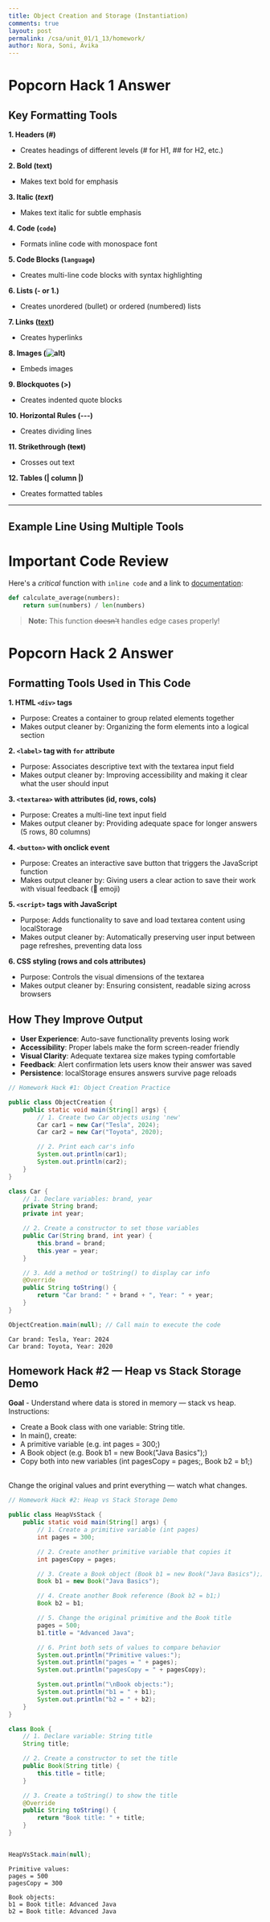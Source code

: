 ```yaml
---
title: Object Creation and Storage (Instantiation)
comments: true
layout: post
permalink: /csa/unit_01/1_13/homework/
author: Nora, Soni, Avika
---
```

# Popcorn Hack 1 Answer

## Key Formatting Tools

**1. Headers (#)**
- Creates headings of different levels (# for H1, ## for H2, etc.)

**2. Bold (**text**)**
- Makes text bold for emphasis

**3. Italic (*text*)**
- Makes text italic for subtle emphasis

**4. Code (`code`)**
- Formats inline code with monospace font

**5. Code Blocks (```language```)**
- Creates multi-line code blocks with syntax highlighting

**6. Lists (- or 1.)**
- Creates unordered (bullet) or ordered (numbered) lists

**7. Links ([text](url))**
- Creates hyperlinks

**8. Images (![alt](url))**
- Embeds images

**9. Blockquotes (>)**
- Creates indented quote blocks

**10. Horizontal Rules (---)**
- Creates dividing lines

**11. Strikethrough (~~text~~)**
- Crosses out text

**12. Tables (| column |)**
- Creates formatted tables

---

## Example Line Using Multiple Tools

# **Important** Code Review

Here's a *critical* function with `inline code` and a link to [documentation](https://example.com):
```python
def calculate_average(numbers):
    return sum(numbers) / len(numbers)
```

> **Note:** This function ~~doesn't~~ handles edge cases properly!

# Popcorn Hack 2 Answer

## Formatting Tools Used in This Code

**1. HTML `<div>` tags**
- Purpose: Creates a container to group related elements together
- Makes output cleaner by: Organizing the form elements into a logical section

**2. `<label>` tag with `for` attribute**
- Purpose: Associates descriptive text with the textarea input field
- Makes output cleaner by: Improving accessibility and making it clear what the user should input

**3. `<textarea>` with attributes (id, rows, cols)**
- Purpose: Creates a multi-line text input field
- Makes output cleaner by: Providing adequate space for longer answers (5 rows, 80 columns)

**4. `<button>` with onclick event**
- Purpose: Creates an interactive save button that triggers the JavaScript function
- Makes output cleaner by: Giving users a clear action to save their work with visual feedback (💾 emoji)

**5. `<script>` tags with JavaScript**
- Purpose: Adds functionality to save and load textarea content using localStorage
- Makes output cleaner by: Automatically preserving user input between page refreshes, preventing data loss

**6. CSS styling (rows and cols attributes)**
- Purpose: Controls the visual dimensions of the textarea
- Makes output cleaner by: Ensuring consistent, readable sizing across browsers

## How They Improve Output

- **User Experience**: Auto-save functionality prevents losing work
- **Accessibility**: Proper labels make the form screen-reader friendly
- **Visual Clarity**: Adequate textarea size makes typing comfortable
- **Feedback**: Alert confirmation lets users know their answer was saved
- **Persistence**: localStorage ensures answers survive page reloads


```java
// Homework Hack #1: Object Creation Practice

public class ObjectCreation {
    public static void main(String[] args) {
        // 1. Create two Car objects using 'new'
        Car car1 = new Car("Tesla", 2024);
        Car car2 = new Car("Toyota", 2020);

        // 2. Print each car's info
        System.out.println(car1);
        System.out.println(car2);
    }
}

class Car {
    // 1. Declare variables: brand, year
    private String brand;
    private int year;

    // 2. Create a constructor to set those variables
    public Car(String brand, int year) {
        this.brand = brand;
        this.year = year;
    }

    // 3. Add a method or toString() to display car info
    @Override
    public String toString() {
        return "Car brand: " + brand + ", Year: " + year;
    }
}

ObjectCreation.main(null); // Call main to execute the code

```

    Car brand: Tesla, Year: 2024
    Car brand: Toyota, Year: 2020


## Homework Hack #2 — Heap vs Stack Storage Demo

**Goal** - Understand where data is stored in memory — stack vs heap.
<br>
Instructions:
- Create a Book class with one variable: String title.
- In main(), create:
- A primitive variable (e.g. int pages = 300;)
- A Book object (e.g. Book b1 = new Book("Java Basics");)
- Copy both into new variables (int pagesCopy = pages;, Book b2 = b1;)
<br>
Change the original values and print everything — watch what changes.


```java
// Homework Hack #2: Heap vs Stack Storage Demo

public class HeapVsStack {
    public static void main(String[] args) {
        // 1. Create a primitive variable (int pages)
        int pages = 300;

        // 2. Create another primitive variable that copies it
        int pagesCopy = pages;

        // 3. Create a Book object (Book b1 = new Book("Java Basics");)
        Book b1 = new Book("Java Basics");

        // 4. Create another Book reference (Book b2 = b1;)
        Book b2 = b1;

        // 5. Change the original primitive and the Book title
        pages = 500;
        b1.title = "Advanced Java";

        // 6. Print both sets of values to compare behavior
        System.out.println("Primitive values:");
        System.out.println("pages = " + pages);
        System.out.println("pagesCopy = " + pagesCopy);

        System.out.println("\nBook objects:");
        System.out.println("b1 = " + b1);
        System.out.println("b2 = " + b2);
    }
}

class Book {
    // 1. Declare variable: String title
    String title;

    // 2. Create a constructor to set the title
    public Book(String title) {
        this.title = title;
    }

    // 3. Create a toString() to show the title
    @Override
    public String toString() {
        return "Book title: " + title;
    }
}


HeapVsStack.main(null);
```

    Primitive values:
    pages = 500
    pagesCopy = 300
    
    Book objects:
    b1 = Book title: Advanced Java
    b2 = Book title: Advanced Java

